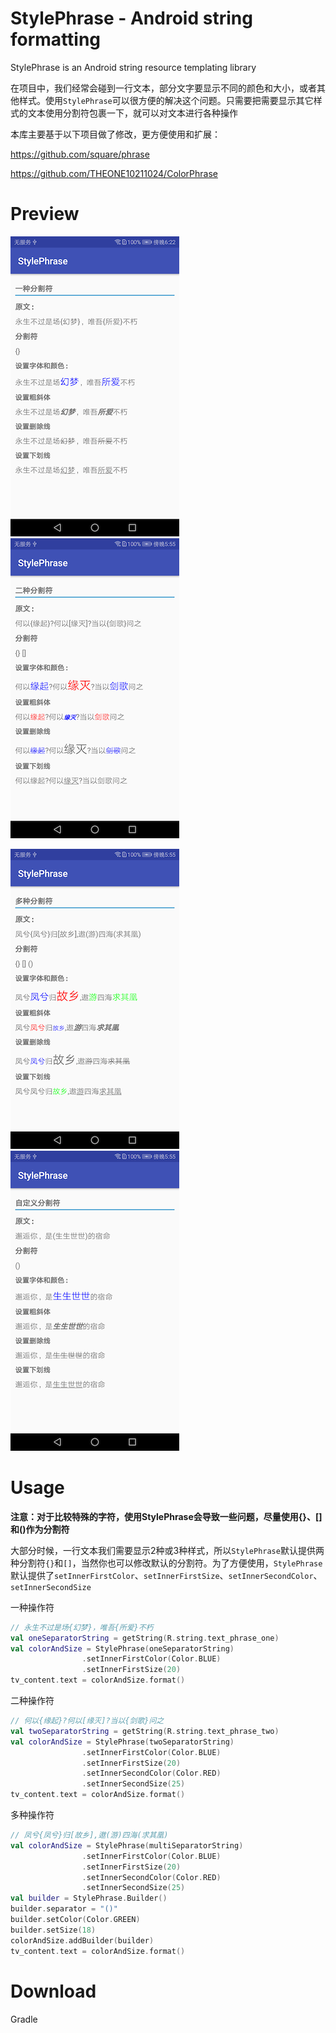 # StylePhrase - Android string formatting

StylePhrase is an Android string resource templating library

在项目中，我们经常会碰到一行文本，部分文字要显示不同的颜色和大小，或者其他样式。使用`StylePhrase`可以很方便的解决这个问题。只需要把需要显示其它样式的文本使用分割符包裹一下，就可以对文本进行各种操作

本库主要基于以下项目做了修改，更方便使用和扩展：

https://github.com/square/phrase

https://github.com/THEONE10211024/ColorPhrase

# Preview

![device-one-separator](./screenshot/device-one-separator.png)  ![device-one-separator](./screenshot/device-two-separator.png)

![device-one-separator](./screenshot/device-multi-separator.png)  ![device-one-separator](./screenshot/device-custom-separator.png)

# Usage

**注意：对于比较特殊的字符，使用StylePhrase会导致一些问题，尽量使用{}、[]和()作为分割符**

大部分时候，一行文本我们需要显示2种或3种样式，所以`StylePhrase`默认提供两种分割符`{}`和`[]`，当然你也可以修改默认的分割符。为了方便使用，`StylePhrase`默认提供了`setInnerFirstColor`、`setInnerFirstSize`、`setInnerSecondColor`、`setInnerSecondSize`

一种操作符

```kotlin
// 永生不过是场{幻梦}，唯吾{所爱}不朽
val oneSeparatorString = getString(R.string.text_phrase_one)
val colorAndSize = StylePhrase(oneSeparatorString)
                .setInnerFirstColor(Color.BLUE)
                .setInnerFirstSize(20)
tv_content.text = colorAndSize.format()
```

二种操作符

```kotlin
// 何以{缘起}?何以[缘灭]?当以{剑歌}问之
val twoSeparatorString = getString(R.string.text_phrase_two)
val colorAndSize = StylePhrase(twoSeparatorString)
                .setInnerFirstColor(Color.BLUE)
                .setInnerFirstSize(20)
                .setInnerSecondColor(Color.RED)
                .setInnerSecondSize(25)
tv_content.text = colorAndSize.format()
```

多种操作符

```kotlin
// 凤兮{凤兮}归[故乡],遨(游)四海(求其凰)
val colorAndSize = StylePhrase(multiSeparatorString)
                .setInnerFirstColor(Color.BLUE)
                .setInnerFirstSize(20)
                .setInnerSecondColor(Color.RED)
                .setInnerSecondSize(25)
val builder = StylePhrase.Builder()
builder.separator = "()"
builder.setColor(Color.GREEN)
builder.setSize(18)
colorAndSize.addBuilder(builder)
tv_content.text = colorAndSize.format()
```

# Download

Gradle

```

```

